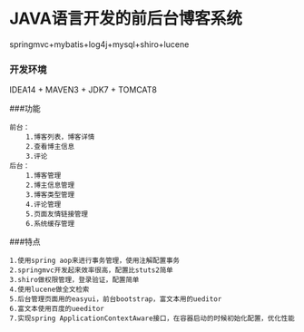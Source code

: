 # JAVA语言开发的前后台博客系统
springmvc+mybatis+log4j+mysql+shiro+lucene

### 开发环境 
IDEA14 + MAVEN3 + JDK7 + TOMCAT8

###功能
```
前台：
    1.博客列表，博客详情
    2.查看博主信息
    3.评论
后台：
    1.博客管理
    2.博主信息管理
    3.博客类型管理
    4.评论管理
    5.页面友情链接管理
    6.系统缓存管理
```

###特点
```
1.使用spring aop来进行事务管理，使用注解配置事务
2.springmvc开发起来效率很高，配置比stuts2简单
3.shiro做权限管理，登录验证，配置简单
4.使用lucene做全文检索
5.后台管理页面用的easyui，前台bootstrap，富文本用的ueditor
6.富文本使用百度的ueeditor
7.实现spring ApplicationContextAware接口，在容器启动的时候初始化配置，优化性能
```

